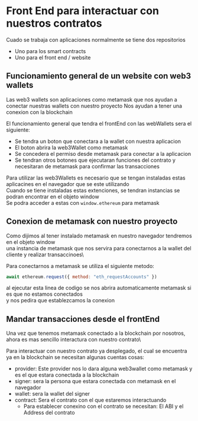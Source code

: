 # Front End para interactuar con nuestros contratos

Cuado se trabaja con aplicaciones normalmente se tiene dos repositorios 
* Uno para los smart contracts
* Uno para el front end / website

## Funcionamiento general de un website con web3 wallets

Las web3 wallets son aplicaciones como metamask que nos ayudan a conectar nuestras wallets con nuestro proyecto
Nos ayudan a tener una conexion con la blockchain

El funcionamiento general que tendra el frontEnd con las webWallets sera el siguiente:
* Se tendra un boton que conectara a la wallet con nuestra aplicacion
* El boton abrira la web3Wallet como metamask
* Se concedera el permiso desde metamask para conectar a la aplicacion
* Se tendran otros botones que ejecutaran funciones del contrato y necesitaran de metamask para confirmar las transacciones

Para utilizar las web3Wallets es necesario que se tengan instaladas estas aplicacines en el navegador que se este utilizando\
Cuando se tiene instaladas estas extenciones, se tendran instancias se podran encontrar en el objeto window\
Se podra acceder a estas con `window.ethereum` para metamask

## Conexion de metamask con nuestro proyecto

Como dijimos al tener instalado metamask en nuestro navegador tendremos en el objeto window\
una instancia de metamask que nos servira para conectarnos a la wallet del cliente y realizar transaccinoes\

Para conectarnos a metamask se utiliza el siguiente metodo: 

```javascript
await ethereum.request({ method: "eth_requestAccounts" })
```
al ejecutar esta linea de codigo se nos abrira automaticamente metamask si es que no estamos conectados\
y nos pedira que establezcamos la conexion

## Mandar transacciones desde el frontEnd

Una vez que tenemos metamask conectado a la blockchain por nosotros, ahora es mas sencillo interactura con nuestro contrato\

Para interactuar con nuestro contrato ya desplegado, el cual se encuentra ya en la blockchain se necesitan algunas cuentas cosas:
* provider: Este provider nos lo dara alguna web3wallet como metamask y es el que estara conectada a la blockchain
* signer: sera la persona que estara conectada con metamask en el navegador
* wallet: sera la wallet del signer
* contract: Sera el contrato con el que estaremos interactuando
  * Para establecer conexino con el contrato se necesitan: El ABI y el Address del contrato